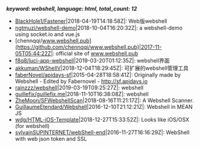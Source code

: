 *******keyword: webshell, language: html, total_count: 12*******

* [BlackHole1/Fastener](https://github.com/BlackHole1/Fastener)|2018-04-19T14:18:58Z|: Web版webshell
* [ngtmuzi/webshell-demo](https://github.com/ngtmuzi/webshell-demo)|2018-10-04T16:20:32Z|: a webshell-demo using socket.io and vue.js
* [chennqqi/www.webshell.pub](https://github.com/chennqqi/www.webshell.pub)|2017-11-05T05:44:22Z|: official site of www.webshell.pub
* [f8q8/luci-app-webshell](https://github.com/f8q8/luci-app-webshell)|2019-03-20T01:12:35Z|: webshell界面
* [akkuman/WShellV](https://github.com/akkuman/WShellV)|2018-12-04T18:29:45Z|: 可扩展的webshell管理工具
* [faberNovel/apidays-sf](https://github.com/faberNovel/apidays-sf)|2015-04-28T18:58:41Z|: Originally made by Webshell - Edited by Fabernovel - http://sf.apidays.io
* [rainzzz/webshell](https://github.com/rainzzz/webshell)|2019-03-19T09:25:27Z|: webshell
* [guillefix/guillefix.me](https://github.com/guillefix/guillefix.me)|2018-11-10T16:38:08Z|: webshell
* [ZheMoon/SFWebshellScan](https://github.com/ZheMoon/SFWebshellScan)|2018-08-16T11:21:17Z|: A Webshell Scanner.
* [GuillaumeEtendard/Webshell](https://github.com/GuillaumeEtendard/Webshell)|2016-12-10T21:12:21Z|: Webshell in MEAN JS
* [wdg/HTML-iOS-Template](https://github.com/wdg/HTML-iOS-Template)|2018-12-27T15:33:52Z|: Looks like iOS/OSX (for webshell)
* [sylvainSUPINTERNET/webShell-end](https://github.com/sylvainSUPINTERNET/webShell-end)|2016-11-27T16:16:29Z|: WebShell with web json token and SSL 
